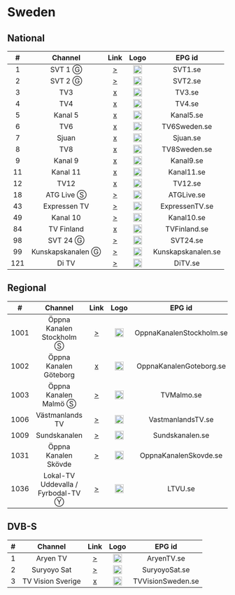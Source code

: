 <h1>Sweden</h1>

<h2>National</h2>

| #   | Channel        | Link  | Logo | EPG id |
|:---:|:--------------:|:-----:|:----:|:------:|
| 1   | SVT 1 Ⓖ | [>](https://ed2.cdn.svt.se/ed7/d1/c/se/svt1/manifest.mpd?defaultSubLang=1) | <img height="20" src="https://upload.wikimedia.org/wikipedia/commons/thumb/1/1b/SVT1_logo_2016.svg/800px-SVT1_logo_2016.svg.png"/> | SVT1.se |
| 2   | SVT 2 Ⓖ | [>](https://ed2.cdn.svt.se/ed7/d1/c/se/svt2/manifest.mpd?defaultSubLang=1) | <img height="20" src="https://i.imgur.com/iB3veGx.png"/> | SVT2.se |
| 3   | TV3 | [x]() | <img height="20" src="https://i.imgur.com/oysCIiw.png"/> | TV3.se |
| 4   | TV4 | [x]() | <img height="20" src="https://i.imgur.com/nyLmev6.png"/> | TV4.se |
| 5   | Kanal 5 | [x]() | <img height="20" src="https://i.imgur.com/8FeQ4ev.png"/> | Kanal5.se |
| 6   | TV6 | [x]() | <img height="20" src="https://i.imgur.com/a9mMd2Q.png"/> | TV6Sweden.se |
| 7   | Sjuan | [x]() | <img height="20" src="https://upload.wikimedia.org/wikipedia/commons/thumb/1/1f/Sjuan_2018.svg/512px-Sjuan_2018.svg.png"/> | Sjuan.se |
| 8   | TV8 | [x]() | <img height="20" src="https://upload.wikimedia.org/wikipedia/commons/thumb/9/9c/TV8_logo_for_Sweden_and_Lithuania.png/480px-TV8_logo_for_Sweden_and_Lithuania.png"/> | TV8Sweden.se |
| 9   | Kanal 9 | [x]() | <img height="20" src="https://i.imgur.com/H48HSkq.png"/> | Kanal9.se |
| 11  | Kanal 11 | [x]() | <img height="20" src="https://i.imgur.com/X0tNUMH.png"/> | Kanal11.se |
| 12  | TV12 | [x]() | <img height="20" src="https://upload.wikimedia.org/wikipedia/commons/8/84/Tv_12_logga.png"/> | TV12.se |
| 18   | ATG Live Ⓢ | [>](https://httpcache0-00688-cacheliveedge0.dna.qbrick.com/00688-cacheliveedge0/out/u/atg_sdi_1_free.m3u8) | <img height="20" src="https://i.imgur.com/bPWFXkL.png"/> | ATGLive.se |
| 43   | Expressen TV | [>](https://cdn0-03837-liveedge0.dna.ip-only.net/03837-liveedge0/smil:03837-tx2/playlist.m3u8) | <img height="20" src="https://i.imgur.com/8EjMSr7.png"/> | ExpressenTV.se |
| 49  | Kanal 10 | [>](https://rrr.sz.xlcdn.com/?account=cn_kanal10media&file=live_transcoded&type=live&service=wowza&protocol=https&output=playlist.m3u8) | <img height="20" src="https://i.imgur.com/vlh699v.png"/> | Kanal10.se |
| 84  | TV Finland | [x]() | <img height="20" src="https://upload.wikimedia.org/wikipedia/commons/e/e5/TV_Finland_logo.png"/> | TVFinland.se |
| 98   | SVT 24 Ⓖ | [>](https://ed2.cdn.svt.se/ed7/d1/c/se/svtb/manifest.mpd?defaultSubLang=1) | <img height="20" src="https://i.imgur.com/o9M7Tiq.png"/> | SVT24.se |
| 99   | Kunskapskanalen Ⓖ | [>](https://ed2.cdn.svt.se/ed7/d1/c/se/svtk/manifest.mpd?defaultSubLang=1) | <img height="20" src="https://i.imgur.com/9YBxoGc.png"/> | Kunskapskanalen.se |
| 121  | Di TV | [>](https://cdn0-03837-liveedge0.dna.ip-only.net/03837-liveedge0/smil:03837-tx4/playlist.m3u8) | <img height="20" src="https://i.imgur.com/zApTDWn.png"/> | DiTV.se |

<h2>Regional</h2>

<!-- Sorted by size of city, see https://sv.wikipedia.org/wiki/Lista_%C3%B6ver_Sveriges_t%C3%A4torter for reference -->

| #   | Channel        | Link  | Logo | EPG id |
|:---:|:--------------:|:-----:|:----:|:------:|
| 1001  | Öppna Kanalen Stockholm Ⓢ | [>](https://edg03-prd-se-ixn.solidtango.com/edge/451iw2h/playlist.m3u8) | <img height="20" src="https://i.imgur.com/GWlstv5.png"/> | OppnaKanalenStockholm.se |
| 1002  | Öppna Kanalen Göteborg | [x]() | <img height="20" src="https://i.imgur.com/s0Ync7t.jpg"/> | OppnaKanalenGoteborg.se |
| 1003  | Öppna Kanalen Malmö Ⓢ | [>](https://edg01-prd-de-ixn.solidtango.com/edge/_8ynhbua3_/8ynhbua3/manifest.m3u8) | <img height="20" src="https://i.imgur.com/sjw8dsM.jpg"/> | TVMalmo.se |
| 1006  | Västmanlands TV | [>](https://edg01-prd-se-dcs.solidtango.com/edge/lo9yf4l5/playlist.m3u8) | <img height="20" src="https://i.imgur.com/EXBaQ88.jpg"/> | VastmanlandsTV.se |
| 1009  | Sundskanalen | [>](https://stream.sundskanalen.se/live/view/index.m3u8) | <img height="20" src="https://imgur.com/8uT0p3q.jpg"/> | Sundskanalen.se |
| 1031  | Öppna Kanalen Skövde | [>](https://edg01-prd-de-ixn.solidtango.com/edge/_c6697zkv_/c6697zkv/manifest.m3u8) | <img height="20" src="https://i.imgur.com/1LkYbaQ.png"/> | OppnaKanalenSkovde.se |
| 1036  | Lokal-TV Uddevalla / Fyrbodal-TV Ⓨ | [>](https://www.youtube.com/@LtvuSeTube/live) | <img height="20" src="https://i.imgur.com/cnLkbOT.png"/> | LTVU.se |

<h2>DVB-S</h2>

| #   | Channel        | Link  | Logo | EPG id |
|:---:|:--------------:|:-----:|:----:|:------:|
| 1   | Aryen TV | [>](https://aryen.tv/live/tv/playlist.m3u8) | <img height="20" src="https://i.imgur.com/qUg7edz.png"/> | AryenTV.se |
| 2   | Suryoyo Sat | [>](https://player-api.new.livestream.com/accounts/10187302/events/6785118/broadcasts/237816618.secure.m3u8) | <img height="20" src="https://i.imgur.com/naCNjaB.png"/> | SuryoyoSat.se |
| 3   | TV Vision Sverige | [x]() | <img height="20" src="https://i.imgur.com/R5j0oKD.png"/> | TVVisionSweden.se |
